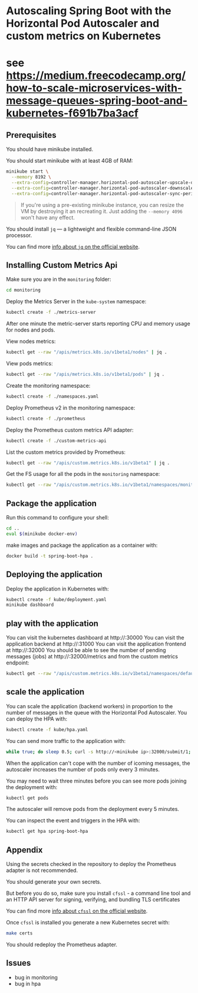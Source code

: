 # Autoscaling Spring Boot with the Horizontal Pod Autoscaler and custom metrics on Kubernetes
# see https://medium.freecodecamp.org/how-to-scale-microservices-with-message-queues-spring-boot-and-kubernetes-f691b7ba3acf

## Prerequisites

You should have minikube installed.

You should start minikube with at least 4GB of RAM:

```bash
minikube start \
  --memory 8192 \
  --extra-config=controller-manager.horizontal-pod-autoscaler-upscale-delay=1m \
  --extra-config=controller-manager.horizontal-pod-autoscaler-downscale-delay=2m \
  --extra-config=controller-manager.horizontal-pod-autoscaler-sync-period=10s
```

> If you're using a pre-existing minikube instance, you can resize the VM by destroying it an recreating it. Just adding the `--memory 4096` won't have any effect.

You should install `jq` — a lightweight and flexible command-line JSON processor.

You can find more [info about `jq` on the official website](https://github.com/stedolan/jq).

## Installing Custom Metrics Api

Make sure you are in the `monitoring` folder:

```bash
cd monitoring
```

Deploy the Metrics Server in the `kube-system` namespace:

```bash
kubectl create -f ./metrics-server
```

After one minute the metric-server starts reporting CPU and memory usage for nodes and pods.

View nodes metrics:

```bash
kubectl get --raw "/apis/metrics.k8s.io/v1beta1/nodes" | jq .
```

View pods metrics:

```bash
kubectl get --raw "/apis/metrics.k8s.io/v1beta1/pods" | jq .
```

Create the monitoring namespace:

```bash
kubectl create -f ./namespaces.yaml
```

Deploy Prometheus v2 in the monitoring namespace:

```bash
kubectl create -f ./prometheus
```

Deploy the Prometheus custom metrics API adapter:

```bash
kubectl create -f ./custom-metrics-api
```

List the custom metrics provided by Prometheus:

```bash
kubectl get --raw "/apis/custom.metrics.k8s.io/v1beta1" | jq .
```

Get the FS usage for all the pods in the `monitoring` namespace:

```bash
kubectl get --raw "/apis/custom.metrics.k8s.io/v1beta1/namespaces/monitoring/pods/*/fs_usage_bytes" | jq .
```

## Package the application

 Run this command to configure your shell:
```bash
cd ..
eval $(minikube docker-env)
```

make images and package the application as a container with:
```bash
docker build -t spring-boot-hpa .
```

## Deploying the application

Deploy the application in Kubernetes with:

```bash
kubectl create -f kube/deployment.yaml
minikube dashboard
```

## play with the application
You can visit the kubernetes dashboard at http://<minkube ip>:30000
You can visit the application backend  at http://<minkube ip>:31000
You can visit the application frontend at http://<minkube ip>:32000
You should be able to see the number of pending messages (jobs) at http://<minkube ip>:32000/metrics and from the custom metrics endpoint:

```bash
kubectl get --raw "/apis/custom.metrics.k8s.io/v1beta1/namespaces/default/pods/*/messages" | jq .
```

##  scale the application 

You can scale the application (backend workers) in proportion to the number of messages in the queue with the Horizontal Pod Autoscaler. You can deploy the HPA with:

```bash
kubectl create -f kube/hpa.yaml
```

You can send more traffic to the application with:

```bash
while true; do sleep 0.5; curl -s http://<minikube ip>:32000/submit/1; done
```

When the application can't cope with the number of icoming messages, the autoscaler increases the number of pods only every 3 minutes.

You may need to wait three minutes before you can see more pods joining the deployment with:

```bash
kubectl get pods
```

The autoscaler will remove pods from the deployment every 5 minutes.

You can inspect the event and triggers in the HPA with:

```bash
kubectl get hpa spring-boot-hpa
```

## Appendix

Using the secrets checked in the repository to deploy the Prometheus adapter is not recommended.

You should generate your own secrets.

But before you do so, make sure you install `cfssl` - a command line tool and an HTTP API server for signing, verifying, and bundling TLS certificates
                      
You can find more [info about `cfssl` on the official website](https://github.com/cloudflare/cfssl).

Once `cfssl` is installed you generate a new Kubernetes secret with:

```bash
make certs
```

You should redeploy the Prometheus adapter.


## Issues

- bug in monitoring
- bug in hpa 